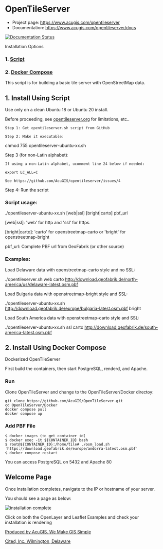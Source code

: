 # OpenTileServer

* Project page: https://www.acugis.com/opentileserver
* Documentation: https://www.acugis.com/opentileserver/docs

[![Documentation Status](https://readthedocs.org/projects/opentileserver/badge/?version=latest)](https://opentileserver.docs.acugis.com/en/latest/?badge=latest)

Installation Options

### 1. [Script](https://github.com/AcuGIS/OpenTileServer/blob/master/README.md#1-script)
### 2. [Docker Compose](https://github.com/AcuGIS/OpenTileServer/blob/master/README.md#2-install-using-docker-compose)

This script is for building a basic tile server with OpenStreetMap data.

## 1.  Install Using Script

Use only on a clean Ubuntu 18 or Ubuntu 20 install.

Before proceeding, see [opentileserver.org](https://opentileserver.org) for limitations, etc..

    Step 1: Get opentileserver.sh script from GitHub

    Step 2: Make it executable:

   chmod 755 opentileserver-ubuntu-xx.sh

Step 3 (for non-Latin alphabet):

    If using a non-Latin alphabet, ucomment line 24 below if needed:

    export LC_ALL=C

    See https://github.com/AcuGIS/opentileserver/issues/4

Step 4: Run the script

### Script usage:

 ./opentileserver-ubuntu-xx.sh  [web|ssl] [bright|carto] pbf_url

[web|ssl]: 'web' for http and 'ssl' for https.

[bright|carto]: 'carto' for openstreetmap-carto or 'bright' for openstreetmap-bright

pbf_url: Complete PBF url from GeoFabrik (or other source)


### Examples:

Load Delaware data with openstreetmap-carto style and no SSL:

./opentileserver.sh web carto http://download.geofabrik.de/north-america/us/delaware-latest.osm.pbf 

Load Bulgaria data with openstreetmap-bright style and SSL:

./opentileserver-ubuntu-xx.sh http://download.geofabrik.de/europe/bulgaria-latest.osm.pbf bright

Load South America data with openstreetmap-carto style and SSL:

./opentileserver-ubuntu-xx.sh ssl carto http://download.geofabrik.de/south-america-latest.osm.pbf

## 2. Install Using Docker Compose

Dockerized OpenTileServer

First build the containers, then start PostgreSQL, renderd, and Apache. 

### Run
Clone OpenTileServer and change to the OpenTileServer/Docker directoy:

    git clone https://github.com/AcuGIS/OpenTileServer.git
    cd OpenTileServer/Docker
    docker compose pull
    docker compose up
    
### Add PBF File

    $ docker images (to get container id)
    $ docker exec -it ${CONTAINER_ID} bash
    $ root@${CONTAINER_ID}:/home/tile# ./osm_load.sh 'https://download.geofabrik.de/europe/andorra-latest.osm.pbf'
    $ docker compose restart
    
You can access PostgreSQL on 5432 and Apache 80


## Welcome Page

Once installation completes, navigate to the IP or hostname of your server.

You should see a page as below:

![installation complete](http://opentileserver.org/assets/img/welcome.jpg)


Click on both the OpenLayer and Leaflet Examples and check your installation is rendering

[Produced by AcuGIS. We Make GIS Simple](https://www.acugis.com) 

[Cited, Inc. Wilmington, Delaware](https://citedcorp.com)

